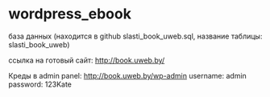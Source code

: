 # wordpress_ebook

база данных (находится в github slasti_book_uweb.sql, название таблицы: slasti_book_uweb)

ссылка на готовый сайт: http://book.uweb.by/

Креды в admin panel:
http://book.uweb.by/wp-admin
username: admin
password: 123Kate

